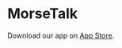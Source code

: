 # MorseTalk
Download our app on [App Store](https://apps.apple.com/us/app/morsetalk-immerse-in-morse/id6447790090/).

